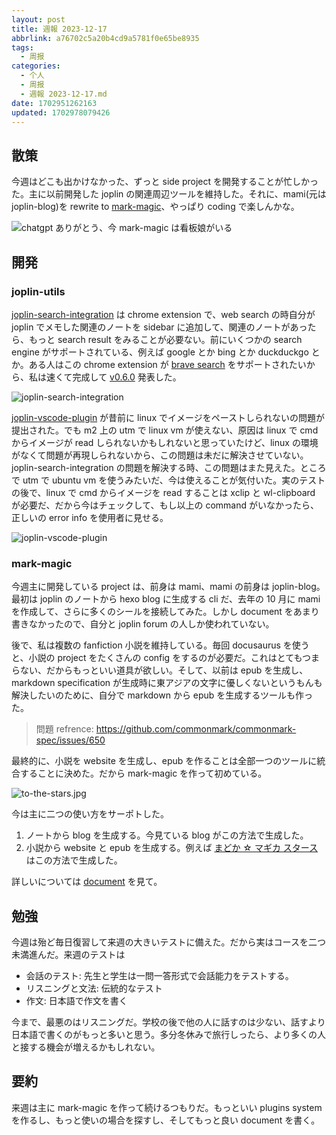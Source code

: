 ```yaml
---
layout: post
title: 週報 2023-12-17
abbrlink: a76702c5a20b4cd9a5781f0e65be8935
tags:
  - 周报
categories:
  - 个人
  - 周报
  - 週報 2023-12-17.md
date: 1702951262163
updated: 1702978079426
---
```


## 散策

今週はどこも出かけなかった、ずっと side project を開発することが忙しかった。主に以前開発した joplin の関連周辺ツールを維持した。それに、mami(元は joplin-blog)を rewrite to [mark-magic](https://github.com/mark-magic/mark-magic)、やっぱり coding で楽しんかな。

![chatgpt ありがとう、今 mark-magic は看板娘がいる](https://mark-magic.rxliuli.com/mark-magic.jpg)

## 開発

### joplin-utils

[joplin-search-integration](https://chrome.google.com/webstore/detail/joplin-search-integration/mcjkdcifkhjenpfjacnbhpdcnjknjkhj) は chrome extension で、web search の時自分が joplin でメモした関連のノートを sidebar に追加して、関連のノートがあったら、もっと search result をみることが必要ない。前にいくつかの search engine がサポートされている、例えば google とか bing とか duckduckgo とか。ある人はこの chrome extension が [brave search](https://github.com/rxliuli/joplin-utils/issues/90) をサポートされたいから、私は速くて完成して [v0.6.0](https://github.com/rxliuli/joplin-utils/releases/tag/joplin-search-integration%400.6.0) 発表した。

![joplin-search-integration](https://github.com/rxliuli/joplin-utils/assets/24560368/8fe80393-46d8-422d-b67b-37babf10770f)

[joplin-vscode-plugin](https://marketplace.visualstudio.com/items?itemName=rxliuli.joplin-vscode-plugin) が昔前に linux でイメージをペーストしられないの問題が提出された。でも m2 上の utm で linux vm が使えない、原因は linux で cmd からイメージが read しられないかもしれないと思っていたけど、linux の環境がなくて問題が再現しられないから、この問題は未だに解決させていない。joplin-search-integration の問題を解決する時、この問題はまた見えた。ところで utm で ubuntu vm を使うみたいだ、今は使えることが気付いた。実のテストの後で、linux で cmd からイメージを read することは xclip と wl-clipboard が必要だ、だから今はチェックして、もし以上の command がいなかったら、正しいの error info を使用者に見せる。

![joplin-vscode-plugin](https://github.com/rxliuli/joplin-utils/assets/24560368/149dba0f-5f30-430d-abcb-de9a4a183459)

### mark-magic

今週主に開発している project は、前身は mami、mami の前身は joplin-blog。最初は joplin のノートから hexo blog に生成する cli だ、去年の 10 月に mami を作成して、さらに多くのシールを接続してみた。しかし document をあまり書きなかったので、自分と joplin forum の人しか使われていない。

後で、私は複数の fanfiction 小説を維持している。毎回 docusaurus を使うと、小説の project をたくさんの config をするのが必要だ。これはとてもつまらない、だからもっといい道具が欲しい。そして、以前は epub を生成し、markdown specification が生成時に東アジアの文字に優しくないというもんも解決したいのために、自分で markdown から epub を生成するツールも作った。

> 問題 refrence: <https://github.com/commonmark/commonmark-spec/issues/650>

最終的に、小説を website を生成し、epub を作ることは全部一つのツールに統合することに決めた。だから mark-magic を作って初めている。

![to-the-stars.jpg](/resources/78d27fc3c56748e2afeeb172fb243013.jpg)

今は主に二つの使い方をサーポトした。

1.  ノートから blog を生成する。今見ている blog がこの方法で生成した。
2.  小説から website と epub を生成する。例えば [まどか ☆ マギカ スタース](https://tts.liuli.moe/)はこの方法で生成した。

詳しいについては [document](https://mark-magic.rxliuli.com/en/) を見て。

## 勉強

今週は殆ど毎日復習して来週の大きいテストに備えた。だから実はコースを二つ未満進んだ。来週のテストは

*   会話のテスト: 先生と学生は一問一答形式で会話能力をテストする。
*   リスニングと文法: 伝統的なテスト
*   作文: 日本語で作文を書く

今まで、最悪のはリスニングだ。学校の後で他の人に話すのは少ない、話すより日本語で書くのがもっと多いと思う。多分冬休みで旅行しったら、より多くの人と接する機会が増えるかもしれない。

## 要約

来週は主に mark-magic を作って続けるつもりだ。もっといい plugins system を作るし、もっと使いの場合を探すし、そしてもっと良い document を書く。
